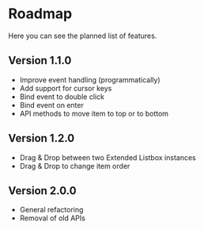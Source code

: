 # Roadmap


Here you can see the planned list of features.


## Version 1.1.0

-   Improve event handling (programmatically)
-   Add support for cursor keys
-   Bind event to double click
-   Bind event on enter
-   API methods to move item to top or to bottom


## Version 1.2.0

-   Drag & Drop between two Extended Listbox instances
-   Drag & Drop to change item order


## Version 2.0.0

-   General refactoring
-   Removal of old APIs
